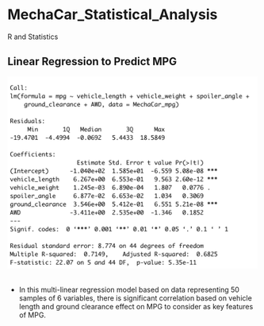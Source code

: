 # MechaCar_Statistical_Analysis
R and Statistics

## Linear Regression to Predict MPG
![Multi-Linear Regression Output](resources/multi-linear.png)<br /><br />
- In this multi-linear regression model based on data representing 50 samples of 6 variables, there is significant correlation based on vehicle length and ground clearance effect on MPG to consider as key features of MPG.
